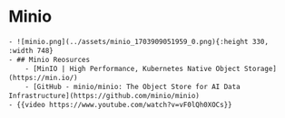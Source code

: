 # Minio
	- ![minio.png](../assets/minio_1703909051959_0.png){:height 330, :width 748}
	- ## Minio Reosurces
		- [MinIO | High Performance, Kubernetes Native Object Storage](https://min.io/)
		- [GitHub - minio/minio: The Object Store for AI Data Infrastructure](https://github.com/minio/minio)
	- {{video https://www.youtube.com/watch?v=vF0lQh0XOCs}}